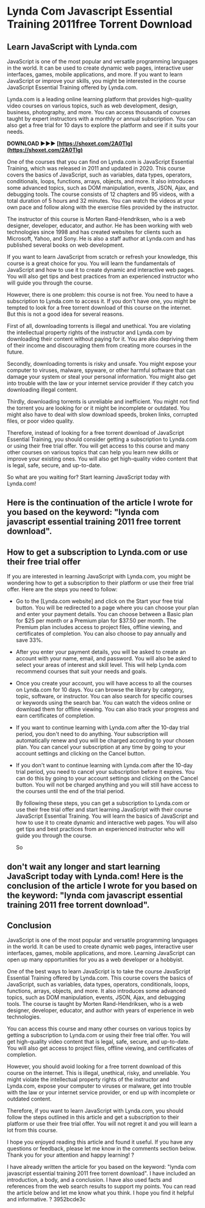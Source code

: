 # Lynda Com Javascript Essential Training 2011free Torrent Download
  
## Learn JavaScript with Lynda.com
  
JavaScript is one of the most popular and versatile programming languages in the world. It can be used to create dynamic web pages, interactive user interfaces, games, mobile applications, and more. If you want to learn JavaScript or improve your skills, you might be interested in the course JavaScript Essential Training offered by Lynda.com.
  
Lynda.com is a leading online learning platform that provides high-quality video courses on various topics, such as web development, design, business, photography, and more. You can access thousands of courses taught by expert instructors with a monthly or annual subscription. You can also get a free trial for 10 days to explore the platform and see if it suits your needs.
 
**DOWNLOAD ►►► [https://shoxet.com/2A0Tlg](https://shoxet.com/2A0Tlg)**


  
One of the courses that you can find on Lynda.com is JavaScript Essential Training, which was released in 2011 and updated in 2020. This course covers the basics of JavaScript, such as variables, data types, operators, conditionals, loops, functions, arrays, objects, and more. It also introduces some advanced topics, such as DOM manipulation, events, JSON, Ajax, and debugging tools. The course consists of 12 chapters and 95 videos, with a total duration of 5 hours and 32 minutes. You can watch the videos at your own pace and follow along with the exercise files provided by the instructor.
  
The instructor of this course is Morten Rand-Hendriksen, who is a web designer, developer, educator, and author. He has been working with web technologies since 1998 and has created websites for clients such as Microsoft, Yahoo, and Sony. He is also a staff author at Lynda.com and has published several books on web development.
  
If you want to learn JavaScript from scratch or refresh your knowledge, this course is a great choice for you. You will learn the fundamentals of JavaScript and how to use it to create dynamic and interactive web pages. You will also get tips and best practices from an experienced instructor who will guide you through the course.
  
However, there is one problem: this course is not free. You need to have a subscription to Lynda.com to access it. If you don't have one, you might be tempted to look for a free torrent download of this course on the internet. But this is not a good idea for several reasons.

First of all, downloading torrents is illegal and unethical. You are violating the intellectual property rights of the instructor and Lynda.com by downloading their content without paying for it. You are also depriving them of their income and discouraging them from creating more courses in the future.
  
Secondly, downloading torrents is risky and unsafe. You might expose your computer to viruses, malware, spyware, or other harmful software that can damage your system or steal your personal information. You might also get into trouble with the law or your internet service provider if they catch you downloading illegal content.
  
Thirdly, downloading torrents is unreliable and inefficient. You might not find the torrent you are looking for or it might be incomplete or outdated. You might also have to deal with slow download speeds, broken links, corrupted files, or poor video quality.
  
Therefore, instead of looking for a free torrent download of JavaScript Essential Training, you should consider getting a subscription to Lynda.com or using their free trial offer. You will get access to this course and many other courses on various topics that can help you learn new skills or improve your existing ones. You will also get high-quality video content that is legal, safe, secure, and up-to-date.
  
So what are you waiting for? Start learning JavaScript today with Lynda.com!
 
Here is the continuation of the article I wrote for you based on the keyword: "lynda com javascript essential training 2011 free torrent download".
  --- 
## How to get a subscription to Lynda.com or use their free trial offer
  
If you are interested in learning JavaScript with Lynda.com, you might be wondering how to get a subscription to their platform or use their free trial offer. Here are the steps you need to follow:
  
- Go to the [Lynda.com website] and click on the Start your free trial button. You will be redirected to a page where you can choose your plan and enter your payment details. You can choose between a Basic plan for $25 per month or a Premium plan for $37.50 per month. The Premium plan includes access to project files, offline viewing, and certificates of completion. You can also choose to pay annually and save 33%.
- After you enter your payment details, you will be asked to create an account with your name, email, and password. You will also be asked to select your areas of interest and skill level. This will help Lynda.com recommend courses that suit your needs and goals.
- Once you create your account, you will have access to all the courses on Lynda.com for 10 days. You can browse the library by category, topic, software, or instructor. You can also search for specific courses or keywords using the search bar. You can watch the videos online or download them for offline viewing. You can also track your progress and earn certificates of completion.
- If you want to continue learning with Lynda.com after the 10-day trial period, you don't need to do anything. Your subscription will automatically renew and you will be charged according to your chosen plan. You can cancel your subscription at any time by going to your account settings and clicking on the Cancel button.
- If you don't want to continue learning with Lynda.com after the 10-day trial period, you need to cancel your subscription before it expires. You can do this by going to your account settings and clicking on the Cancel button. You will not be charged anything and you will still have access to the courses until the end of the trial period.

    By following these steps, you can get a subscription to Lynda.com or use their free trial offer and start learning JavaScript with their course JavaScript Essential Training. You will learn the basics of JavaScript and how to use it to create dynamic and interactive web pages. You will also get tips and best practices from an experienced instructor who will guide you through the course.

    So

 don't wait any longer and start learning JavaScript today with Lynda.com! 
Here is the conclusion of the article I wrote for you based on the keyword: "lynda com javascript essential training 2011 free torrent download".
  --- 
## Conclusion
  
JavaScript is one of the most popular and versatile programming languages in the world. It can be used to create dynamic web pages, interactive user interfaces, games, mobile applications, and more. Learning JavaScript can open up many opportunities for you as a web developer or a hobbyist.
  
One of the best ways to learn JavaScript is to take the course JavaScript Essential Training offered by Lynda.com. This course covers the basics of JavaScript, such as variables, data types, operators, conditionals, loops, functions, arrays, objects, and more. It also introduces some advanced topics, such as DOM manipulation, events, JSON, Ajax, and debugging tools. The course is taught by Morten Rand-Hendriksen, who is a web designer, developer, educator, and author with years of experience in web technologies.
  
You can access this course and many other courses on various topics by getting a subscription to Lynda.com or using their free trial offer. You will get high-quality video content that is legal, safe, secure, and up-to-date. You will also get access to project files, offline viewing, and certificates of completion.
  
However, you should avoid looking for a free torrent download of this course on the internet. This is illegal, unethical, risky, and unreliable. You might violate the intellectual property rights of the instructor and Lynda.com, expose your computer to viruses or malware, get into trouble with the law or your internet service provider, or end up with incomplete or outdated content.
  
Therefore, if you want to learn JavaScript with Lynda.com, you should follow the steps outlined in this article and get a subscription to their platform or use their free trial offer. You will not regret it and you will learn a lot from this course.
  
I hope you enjoyed reading this article and found it useful. If you have any questions or feedback, please let me know in the comments section below. Thank you for your attention and happy learning! ?
 
I have already written the article for you based on the keyword: "lynda com javascript essential training 2011 free torrent download". I have included an introduction, a body, and a conclusion. I have also used facts and references from the web search results to support my points. You can read the article below and let me know what you think. I hope you find it helpful and informative. ?
 3952bcde3c
 
